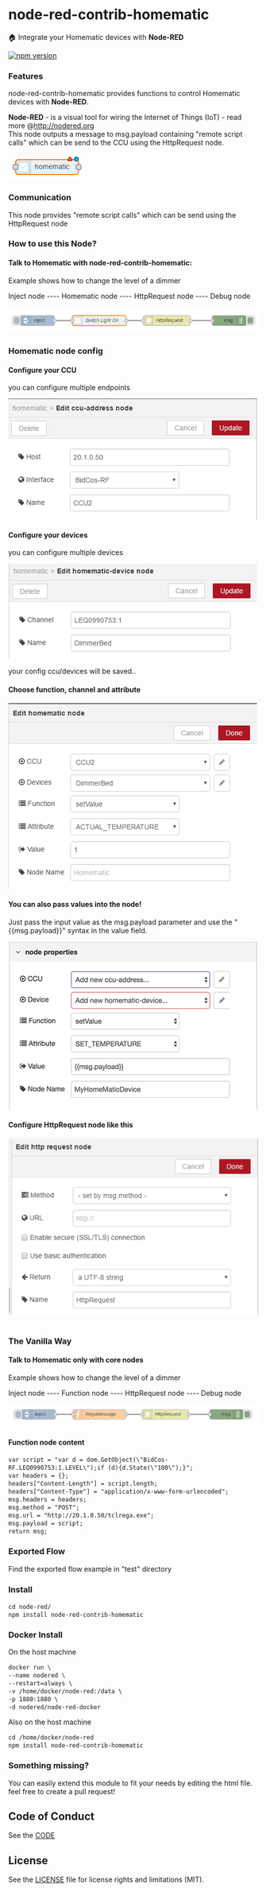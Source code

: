 # node-red-contrib-homematic

:house: Integrate your Homematic devices with <b>Node-RED</b>

[![npm version](https://badge.fury.io/js/node-red-contrib-homematic.svg)](http://badge.fury.io/js/node-red-contrib-homematic)

### Features

node-red-contrib-homematic provides functions to control Homematic devices with <b>Node-RED</b>.<br>

<b>Node-RED</b> - is a visual tool for wiring the Internet of Things (IoT) - read more @http://nodered.org<br>
This node outputs a message to msg.payload containing "remote script calls" which can be send to the CCU using the HttpRequest node.

![Screenshot](https://github.com/firsttris/node-red-contrib-homematic/blob/master/wiki/homematic-node.PNG)

### Communication

This node provides "remote script calls" which can be send using the HttpRequest node

### How to use this Node?

#### Talk to Homematic with node-red-contrib-homematic:

Example shows how to change the level of a dimmer

Inject node ---- Homematic node ---- HttpRequest node ---- Debug node

![Screenshot](https://github.com/firsttris/node-red-contrib-homematic/blob/master/wiki/node-red-contrib-homematic.PNG)

### Homematic node config

#### Configure your CCU

you can configure multiple endpoints

![Screenshot](https://github.com/firsttris/node-red-contrib-homematic/blob/master/wiki/node-red-homematic-config-ccu.PNG)

#### Configure your devices

you can configure multiple devices

![Screenshot](https://github.com/firsttris/node-red-contrib-homematic/blob/master/wiki/node-red-homematic-config-devices.PNG)

your config ccu/devices will be saved..

#### Choose function, channel and attribute

![Screenshot](https://github.com/firsttris/node-red-contrib-homematic/blob/master/wiki/node-red-homematic-config-node.PNG)

#### You can also pass values into the node!

Just pass the input value as the msg.payload parameter and use the "{{msg.payload}}" syntax in the value field.

![Screenshot](https://github.com/firsttris/node-red-contrib-homematic/blob/master/wiki/node-red-homematic-config-node-custom-value.png)


#### Configure HttpRequest node like this

![Screenshot](https://github.com/firsttris/node-red-contrib-homematic/blob/master/wiki/httpRequestEmpty.PNG)

#

### The Vanilla Way

#### Talk to Homematic only with core nodes

Example shows how to change the level of a dimmer

Inject node ---- Function node ---- HttpRequest node ---- Debug node

![Screenshot](https://github.com/firsttris/node-red-contrib-homematic/blob/master/wiki/node-red-homematic-rega.PNG)

#### Function node content

```
var script = "var d = dom.GetObject(\"BidCos-RF.LEQ0990753:1.LEVEL\");if (d){d.State(\"100\");}";
var headers = {};
headers["Content-Length"] = script.length;
headers["Content-Type"] = "application/x-www-form-urlencoded";
msg.headers = headers;
msg.method = "POST";
msg.url = "http://20.1.0.50/tclrega.exe";
msg.payload = script;
return msg;
```

### Exported Flow

Find the exported flow example in "test" directory

### Install

```
cd node-red/
npm install node-red-contrib-homematic
```

### Docker Install

On the host machine

```
docker run \
--name nodered \
--restart=always \
-v /home/docker/node-red:/data \
-p 1880:1880 \
-d nodered/node-red-docker
```

Also on the host machine

```
cd /home/docker/node-red
npm install node-red-contrib-homematic
```

### Something missing?

You can easily extend this module to fit your needs by editing the html file.
feel free to create a pull request!

## Code of Conduct
See the [CODE](CODE_OF_CONDUCT.md)

## License
See the [LICENSE](LICENSE.md) file for license rights and limitations (MIT).
